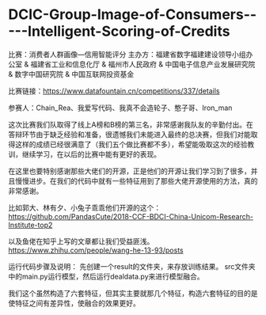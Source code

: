 # DCIC-Group-Image-of-Consumers-----Intelligent-Scoring-of-Credits
比赛：消费者人群画像—信用智能评分
主办方：福建省数字福建建设领导小组办公室 & 福建省工业和信息化厅 & 福州市人民政府 & 中国电子信息产业发展研究院 & 数字中国研究院 & 中国互联网投资基金

比赛链接：https://www.datafountain.cn/competitions/337/details

参赛人：Chain_Rea、我爱写代码、我真不会造轮子、憨子哥、Iron_man

这次比赛我们队取得了线上A榜和B榜的第三名，非常感谢我队友的辛勤付出。在答辩环节由于缺乏经验和准备，很遗憾我们未能进入最终的总决赛，但我们对能取得这样的成绩已经很满意了（我们五个做比赛都不多），希望能吸取这次的经验教训，继续学习，在以后的比赛中能有更好的表现。

在这里也要特别感谢那些大佬们的开源，正是他们的开源让我们学习到了很多，并且慢慢进步。在我们的代码中就有一些特征用到了那些大佬开源使用的方法，真的非常感谢。

比如郭大、林有夕、小兔子乖乖他们开源的这个：https://github.com/PandasCute/2018-CCF-BDCI-China-Unicom-Research-Institute-top2

以及鱼佬在知乎上写的文章都让我们受益匪浅。https://www.zhihu.com/people/wang-he-13-93/posts


运行代码步骤及说明：
先创建一个result的文件夹，来存放训练结果。
src文件夹中的main.py运行模型，然后运行dealdata.py来进行模型融合。

我们这个虽然构造了六套特征，但其实主要就那几个特征，构造六套特征的目的是使特征之间有差异性，使融合的效果更好。
